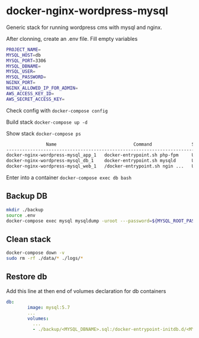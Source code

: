 # docker-nginx-wordpress-mysql

Generic stack for running wordpress cms with mysql and nginx.

After clonning, create an .env file. Fill empty variables

```bash
PROJECT_NAME=
MYSQL_HOST=db
MYSQL_PORT=3306
MYSQL_DBNAME=
MYSQL_USER=
MYSQL_PASSWORD=
NGINX_PORT=
NGINX_ALLOWED_IP_FOR_ADMIN=
AWS_ACCESS_KEY_ID=
AWS_SECRET_ACCESS_KEY=
```

Check config with
`docker-compose config`

Build stack
`docker-compose up -d`

Show stack
`docker-compose ps`

```bash
               Name                             Command               State                 Ports
---------------------------------------------------------------------------------------------------------------
docker-nginx-wordpress-mysql_app_1   docker-entrypoint.sh php-fpm     Up      0.0.0.0:9000->9000/tcp
docker-nginx-wordpress-mysql_db_1    docker-entrypoint.sh mysqld      Up      0.0.0.0:3306->3306/tcp, 33060/tcp
docker-nginx-wordpress-mysql_web_1   /docker-entrypoint.sh ngin ...   Up      0.0.0.0:80->80/tcp
```

Enter into a container
`docker-compose exec db bash`

## Backup DB

```bash
mkdir ./backup
source .env
docker-compose exec mysql mysqldump -uroot ---password=${MYSQL_ROOT_PASSWORD}  ${MYSQL_DBNAME} > ./backup/${MYSQL_DBNAME}.sql
```

## Clean stack

```bash
docker-compose down -v  
sudo rm -rf ./data/* ./logs/*
```

## Restore db

Add this line at then end of volumes declaration for db containers

```yaml
db:
        image: mysql:5.7
        ...
        volumes:
          ...
          - ./backup/<MYSQL_DBNAME>.sql:/docker-entrypoint-initdb.d/<MYSQL_DBNAME>sql
```
